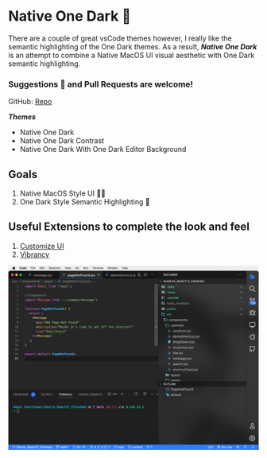 # Native One Dark 🦄  

There are a couple of great vsCode themes however, I really like the semantic highlighting of the One Dark themes. As a result, ***Native One Dark*** is an attempt to combine a Native MacOS UI visual aesthetic with One Dark semantic highlighting.

### Suggestions 🧠 and Pull Requests are welcome!
GitHub: [Repo](https://github.com/DanielFitzsimmons/Native-One-Dark) 

***Themes***
* Native One Dark
* Native One Dark Contrast
* Native One Dark With One Dark Editor Background



## Goals
1. Native MacOS Style UI 👨‍💻
2. One Dark Style Semantic Highlighting 🌈

## Useful Extensions to complete the look and feel
1. [Customize UI](https://marketplace.visualstudio.com/items?itemName=iocave.customize-ui)
2. [Vibrancy](https://marketplace.visualstudio.com/items?itemName=eyhn.vscode-vibrancy)

![Native OneDark](/screenShots/screenShot_V2.png)
